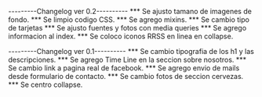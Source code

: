 ---------Changelog ver 0.2----------
*** Se ajusto tamano de imagenes de fondo.
*** Se limpio codigo CSS.
*** Se agrego mixins.
*** Se cambio tipo de tarjetas
*** Se ajusto fuentes y fotos con media queries
*** Se agrego informacion al index.
*** Se coloco iconos RRSS en linea en collapse.


---------Changelog ver 0.1----------
*** Se cambio tipografia de los h1 y las descripciones.
*** Se agrego Time Line en la seccion sobre nosotros.
*** Se cambio link a pagina real de facebook.
*** Se agrego envio de mails desde formulario de contacto.
*** Se cambio fotos de seccion cervezas.
*** Se centro collapse.


